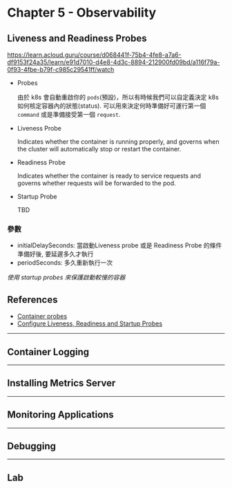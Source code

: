 # Chapter 5 - Observability

## Liveness and Readiness Probes

https://learn.acloud.guru/course/d068441f-75b4-4fe8-a7a6-df9153f24a35/learn/e91d7010-d4e8-4d3c-8894-212900fd09bd/a116f79a-0f93-4fbe-b79f-c985c29541ff/watch

- Probes

  由於 k8s 會自動重啟你的 `pods`(預設)，所以有時候我們可以自定義決定 k8s 如何核定容器內的狀態(status). 可以用來決定何時準備好可運行第一個 `command` 或是準備接受第一個 `request`.

- Liveness Probe

  Indicates whether the container is running properly, and governs when the cluster will automatically stop or restart the container.

- Readiness Probe

  Indicates whether the container is ready to service requests and governs whether requests will be forwarded to the pod.

- Startup Probe

  TBD

### 參數

- initialDelaySeconds: 當啟動Liveness probe 或是 Readiness Probe 的條件準備好後, 要延遲多久才執行
- periodSeconds: 多久重新執行一次

*使用 startup probes 來保護啟動較慢的容器*

## References

- [Container probes](https://kubernetes.io/docs/concepts/workloads/pods/pod-lifecycle/#container-probes)
- [Configure Liveness, Readiness and Startup Probes](https://kubernetes.io/docs/tasks/configure-pod-container/configure-liveness-readiness-startup-probes/)

---

## Container Logging

---

## Installing Metrics Server

---

## Monitoring Applications

---

## Debugging

---

## Lab
